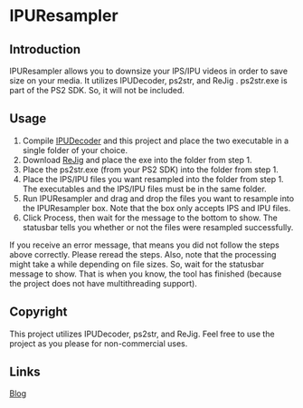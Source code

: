 # IPUResampler
## Introduction
IPUResampler allows you to downsize your IPS/IPU videos in order to save size on your media. It utilizes IPUDecoder, ps2str, and ReJig . ps2str.exe is part of the PS2 SDK. So, it will not be included.

## Usage
1. Compile [IPUDecoder](https://github.com/samehb/IPUDecoder) and this project and place the two executable in a single folder of your choice. 
2. Download [ReJig](http://www.videohelp.com/software/ReJig) and place the exe into the folder from step 1.
3. Place the ps2str.exe (from your PS2 SDK) into the folder from step 1.
4. Place the IPS/IPU files you want resampled into the folder from step 1. The executables and the IPS/IPU files must be in the same folder.
5. Run IPUResampler and drag and drop the files you want to resample into the IPUResampler box. Note that the box only accepts IPS and IPU files.
6. Click Process, then wait for the message to the bottom to show. The statusbar tells you whether or not the files were resampled successfully.

If you receive an error message, that means you did not follow the steps above correctly. Please reread the steps. Also, note that the processing might take a while depending on file sizes. So, wait for the statusbar message to show. That is when you know, the tool has finished (because the project does not have multithreading support).

## Copyright
This project utilizes IPUDecoder, ps2str, and ReJig. Feel free to use the project as you please for non-commercial uses.

## Links
[Blog](http://sres.tumblr.com/)